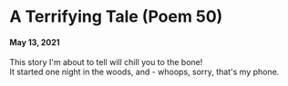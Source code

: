 # A Terrifying Tale (Poem 50)    
#### May 13, 2021                                                     
                    
This story I'm about to tell will chill you to the bone!     
It started one night in the woods, and - whoops, sorry, that's my phone. 